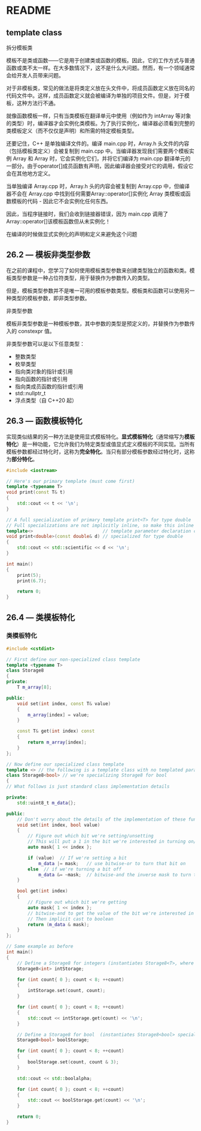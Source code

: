 # README
## template class

拆分模板类

模板不是类或函数——它是用于创建类或函数的模板。因此，它的工作方式与普通函数或类不太一样。在大多数情况下，这不是什么大问题。然而，有一个领域通常会给开发人员带来问题。

对于非模板类，常见的做法是将类定义放在头文件中，将成员函数定义放在同名的代码文件中。这样，成员函数定义就会被编译为单独的项目文件。但是，对于模板，这种方法行不通。

就像函数模板一样，只有当类模板在翻译单元中使用（例如作为 intArray 等对象的类型）时，编译器才会实例化类模板。为了执行实例化，编译器必须看到完整的类模板定义（而不仅仅是声明）和所需的特定模板类型。

还要记住，C++ 是单独编译文件的。编译 main.cpp 时，Array.h 头文件的内容（包括模板类定义）会被复制到 main.cpp 中。当编译器发现我们需要两个模板实例 Array<int> 和 Array<double> 时，它会实例化它们，并将它们编译为 main.cpp 翻译单元的一部分。由于operator[]成员函数有声明，因此编译器会接受对它的调用，假设它会在其他地方定义。

当单独编译 Array.cpp 时，Array.h 头的内容会被复制到 Array.cpp 中，但编译器不会在 Array.cpp 中找到任何需要Array<int>::operator[]实例化 Array 类模板或函数模板的代码 - 因此它不会实例化任何东西。

因此，当程序链接时，我们会收到链接器错误，因为 main.cpp 调用了Array<int>::operator[]该模板函数但从未实例化！

在编译的时候做显式实例化的声明和定义来避免这个问题

## 26.2 — 模板非类型参数

在之前的课程中，您学习了如何使用模板类型参数来创建类型独立的函数和类。模板类型参数是一种占位符类型，用于替换作为参数传入的类型。

但是，模板类型参数并不是唯一可用的模板参数类型。模板类和函数可以使用另一种类型的模板参数，即非类型参数。

非类型参数

模板非类型参数是一种模板参数，其中参数的类型是预定义的，并替换作为参数传入的 constexpr 值。

非类型参数可以是以下任意类型：

- 整数类型
- 枚举类型
- 指向类对象的指针或引用
- 指向函数的指针或引用
- 指向类成员函数的指针或引用
- std::nullptr_t
- 浮点类型（自 C++20 起）

## 26.3 — 函数模板特化

实现类似结果的另一种方法是使用显式模板特化。**显式模板特化**（通常缩写为**模板特化**）是一种功能，它允许我们为特定类型或值显式定义模板的不同实现。当所有模板参数都经过特化时，这称为**完全特化**。当只有部分模板参数经过特化时，这称为**部分特化**。


```c++
#include <iostream>

// Here's our primary template (must come first)
template <typename T>
void print(const T& t)
{
    std::cout << t << '\n';
}

// A full specialization of primary template print<T> for type double
// Full specializations are not implicitly inline, so make this inline if put in header file
template<>                          // template parameter declaration containing no template parameters
void print<double>(const double& d) // specialized for type double
{
    std::cout << std::scientific << d << '\n';
}

int main()
{
    print(5);
    print(6.7);

    return 0;
}
```


## 26.4 — 类模板特化


### 类模板特化


```c++
#include <cstdint>

// First define our non-specialized class template
template <typename T>
class Storage8
{
private:
    T m_array[8];

public:
    void set(int index, const T& value)
    {
        m_array[index] = value;
    }

    const T& get(int index) const
    {
        return m_array[index];
    }
};

// Now define our specialized class template
template <> // the following is a template class with no templated parameters
class Storage8<bool> // we're specializing Storage8 for bool
{
// What follows is just standard class implementation details

private:
    std::uint8_t m_data{};

public:
    // Don't worry about the details of the implementation of these functions
    void set(int index, bool value)
    {
        // Figure out which bit we're setting/unsetting
        // This will put a 1 in the bit we're interested in turning on/off
        auto mask{ 1 << index };

        if (value)  // If we're setting a bit
            m_data |= mask;   // use bitwise-or to turn that bit on
        else  // if we're turning a bit off
            m_data &= ~mask;  // bitwise-and the inverse mask to turn that bit off
	}

    bool get(int index)
    {
        // Figure out which bit we're getting
        auto mask{ 1 << index };
        // bitwise-and to get the value of the bit we're interested in
        // Then implicit cast to boolean
        return (m_data & mask);
    }
};

// Same example as before
int main()
{
    // Define a Storage8 for integers (instantiates Storage8<T>, where T = int)
    Storage8<int> intStorage;

    for (int count{ 0 }; count < 8; ++count)
    {
        intStorage.set(count, count);
	}

    for (int count{ 0 }; count < 8; ++count)
    {
        std::cout << intStorage.get(count) << '\n';
    }

    // Define a Storage8 for bool  (instantiates Storage8<bool> specialization)
    Storage8<bool> boolStorage;

    for (int count{ 0 }; count < 8; ++count)
    {
        boolStorage.set(count, count & 3);
    }

	std::cout << std::boolalpha;

    for (int count{ 0 }; count < 8; ++count)
    {
        std::cout << boolStorage.get(count) << '\n';
    }

    return 0;
}
```
